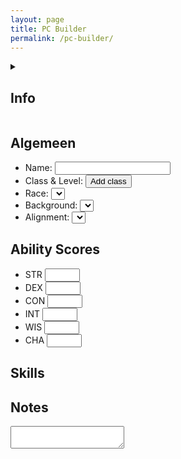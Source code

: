 ```yaml
---
layout: page
title: PC Builder
permalink: /pc-builder/
---
```


<section>
    <details>
        <summary>
            <h2>Info</h2>
        </summary>
        <p>
            Op deze pagina kun je je eigen <abbr title="Player Character">PC</abbr> maken zoals je dit ook op een papieren character sheet zou doen. Aangezien deze "character sheet" niet op fysiek papier is, kunnen we gebruik maken van technieken om de ervaring wat te stroomlijnen. Zo worden de skills van je karakter op deze pagina automatisch uitgerekend op basis van je ability scores, level, en proficiency/ expertise. Daarnaast heb je op het internet veel meer ruimte om dingen op te slaan dan een paar stukken A4 papier.
        </p>
        <p>
            Hieronder wordt wat dieper in gegaan op een paar specificaties van deze pagina. Door deze te lezen begrijp je mogelijk beter wat het idee achter de pagina is en wat de mogelijke uitbreidingen en limitaties zijn.
        </p>
        <h3>localStorage</h3>
        <p>
            Voor het opslaan van de data op deze pagina wordt <a href="https://developer.mozilla.org/en-US/docs/Web/API/Window/localStorage" target="_blank">localStorage</a> gebruikt. Dit is een techniek waarmee data lokaal in de client opgeslagen kan worden. Dit zorgt er in de praktijk voor dat iedereen die deze pagina bezoekt een unieke set aan data heeft, en dat de data die jij op deze pagina ziet alleen voor jou beschikbaar is. Dit zorgt er ook voor dat de data op jouw computer anders is dan bijvoorbeeld op je telefoon. Er zijn plannen om een export-import functionaliteit te maken waardoor je data over meerdere machines beschikbaar kunt stellen.
        </p>
        <h3>DnD API</h3>
        <p>
            Voor class, race, background, en alignment wordt de <a href="https://www.dnd5eapi.co/" target="_blank">DnD 5e API</a> gebruikt. Deze API bevat alle gratis content van D&D 5e. Dit is een subset van het <abbr title="Player's Handbook">PHB</abbr>, wat inhoud dat niet alle content hier beschikbaar is. Er zijn op dit moment geen plannen om dit uit te breiden, omdat je dan met copyright law bezig bent.
        </p>
        <h3>Geplande componenten</h3>
        <p>
            Naast de componenten die je al op deze pagina ziet, zijn er plannen voor uitbreidingen. Hieronder zie je een lijst met een aantal geplande onderdelen. Als je zelf voorstellen hebt over uitbreidingen, hoor ik dit graag.
        </p>
        <ul>
            <li>Import-export functionaliteit voor de data</li>
            <li>HP, AC, initiative, en speed</li>
            <li>Saving throws</li>
            <li>Race features</li>
            <li>Class features</li>
            <li>Spell casting</li>
            <li>
                Inventory, onderverdeeld in
                <ul>
                    <li>Wapens</li>
                    <li>Armor</li>
                    <li>Magische items</li>
                    <li>Potions</li>
                    <li>Goud</li>
                    <li>Misc</li>
                </ul>
            </li>
            <li>
                Proficiencies in
                <ul>
                    <li>Wapens</li>
                    <li>Armor</li>
                    <li>Items</li>
                </ul>
            </li>
        </ul>
    </details>
    
</section>

<section id="generic-info-container">
    <h2>Algemeen</h2>
    <ul>
        <li><label>Name: <input id="name_i"/></label></li>
        <li>
            <label>Class & Level: </label><button id="class-and-level_b" type="button">Add class</button>
            <ul id="class-and-level-list"></ul>
        </li>
        <li><label>Race: <select id="race_s"></select></label></li>
        <li><label>Background: <select id="background_s"></select></label></li>
        <li><label>Alignment: <select id="alignment_s"></select></label></li>
    </ul>
</section>

<section id="ability-scores-container">
    <h2>Ability Scores</h2>
    <ul class="no-style-list" id="ability-scores-list">
    <li id="strength">
            <span>STR</span>
            <span id="strength_m"></span>
            <input id="strength_i" type="number" min="1" max="30"/>
        </li>
        <li id="dexterity">
            <span>DEX</span>
            <span id="dexterity_m"></span>
            <input id="dexterity_i" type="number" min="1" max="30"/>
        </li>
        <li id="constitution">
            <span>CON</span>
            <span id="constitution_m"></span>
            <input id="constitution_i" type="number" min="1" max="30"/>
        </li>
        <li id="intelligence">
            <span>INT</span>
            <span id="intelligence_m"></span>
            <input id="intelligence_i" type="number" min="1" max="30"/>
        </li>
        <li id="wisdom">
            <span>WIS</span>
            <span id="wisdom_m"></span>
            <input id="wisdom_i" type="number" min="1" max="30"/>
        </li>
        <li id="charisma">
            <span>CHA</span>
            <span id="charisma_m"></span>
            <input id="charisma_i" type="number" min="1" max="30"/>
        </li>
    </ul>
</section>

<section id="skills-container">
    <h2>Skills</h2>
    <ul class="no-style-list" id="skills-list"></ul>
</section>

<section id="notes-container">
    <h2>Notes</h2>
    <textarea id="notes"></textarea>
</section>

<script type="module">
    import { fillGenericInfoElements } from "{{ '/assets/js/player-character/build/generic-info.js' | relative_url }}";
    import { fillSkillsList } from "{{ '/assets/js/player-character/build/skills.js' | relative_url }}";
    import { initPage } from "{{ '/assets/js/player-character/init/init-page.js' | relative_url }}";

    const genericInfoPromise = fillGenericInfoElements();

    window.skills = {{ site.data.skills | jsonify }};

    fillSkillsList({{ site.data.skills | jsonify }});

    await genericInfoPromise;
    initPage();
</script>